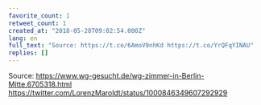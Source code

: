 ```yaml
---
favorite_count: 1
retweet_count: 1
created_at: "2018-05-28T09:02:54.000Z"
lang: en
full_text: "Source: https://t.co/6AmoV9nhKd https://t.co/YrQFqYINAU"
replies: []
---
```


Source: <https://www.wg-gesucht.de/wg-zimmer-in-Berlin-Mitte.6705318.html>
<https://twitter.com/LorenzMaroldt/status/1000846349607292929>
